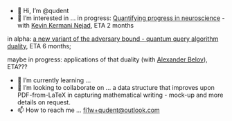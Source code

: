 - 👋 Hi, I’m @qudent
- 👀 I’m interested in ... in progress: [Quantifying progress in neuroscience](https://qudent.github.io/posts/2022/06/intro-neuroscience-progress-studies/) - with [Kevin Kermani Nejad](https://bristolcnu.github.io/people/RPC_kevin_nejad/index.html), ETA 2 months

in alpha: [a new variant of the adversary bound - quantum query algorithm duality](https://github.com/qudent/RhoPaths), ETA 6 months;

maybe in progress: applications of that duality (with [Alexander Belov](http://home.lu.lv/~belovs/)), ETA???
- 🌱 I’m currently learning ...
- 💞️ I’m looking to collaborate on ... a data structure that improves upon PDF-from-LaTeX in capturing mathematical writing - mock-up and more details on request.
- 📫 How to reach me ... fi1w+qudent@outlook.com

<!---
qudent/qudent is a ✨ special ✨ repository because its `README.md` (this file) appears on your GitHub profile.
You can click the Preview link to take a look at your changes.
--->
